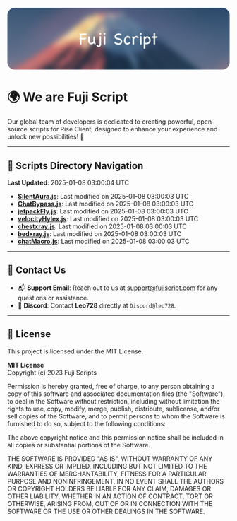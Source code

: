 ![Banner](.github/b.webp)

# 🌍 **We are Fuji Script**

Our global team of developers is dedicated to creating powerful, open-source scripts for Rise Client, designed to enhance your experience and unlock new possibilities! 🌟

---
<!-- SCRIPTS_NAVIGATION_START -->
## 📂 **Scripts Directory Navigation**

**Last Updated**: 2025-01-08 03:00:04 UTC

- **[SilentAura.js](scripts/SilentAura.js)**: Last modified on 2025-01-08 03:00:03 UTC
- **[ChatBypass.js](scripts/ChatBypass.js)**: Last modified on 2025-01-08 03:00:03 UTC
- **[jetpackFly.js](scripts/jetpackFly.js)**: Last modified on 2025-01-08 03:00:03 UTC
- **[velocityHylex.js](scripts/velocityHylex.js)**: Last modified on 2025-01-08 03:00:03 UTC
- **[chestxray.js](scripts/chestxray.js)**: Last modified on 2025-01-08 03:00:03 UTC
- **[bedxray.js](scripts/bedxray.js)**: Last modified on 2025-01-08 03:00:03 UTC
- **[chatMacro.js](scripts/chatMacro.js)**: Last modified on 2025-01-08 03:00:03 UTC

<!-- SCRIPTS_NAVIGATION_END -->

---

## 💬 **Contact Us**  
- 📬 **Support Email**: Reach out to us at [support@fujiscript.com](mailto:support@fujiscript.com) for any questions or assistance.  
- 💬 **Discord**: Contact **Leo728** directly at `Discord@leo728`.

---

## 📜 **License**

This project is licensed under the MIT License.  

**MIT License**  
Copyright (c) 2023 Fuji Scripts  

Permission is hereby granted, free of charge, to any person obtaining a copy of this software and associated documentation files (the "Software"), to deal in the Software without restriction, including without limitation the rights to use, copy, modify, merge, publish, distribute, sublicense, and/or sell copies of the Software, and to permit persons to whom the Software is furnished to do so, subject to the following conditions:  

The above copyright notice and this permission notice shall be included in all copies or substantial portions of the Software.  

THE SOFTWARE IS PROVIDED "AS IS", WITHOUT WARRANTY OF ANY KIND, EXPRESS OR IMPLIED, INCLUDING BUT NOT LIMITED TO THE WARRANTIES OF MERCHANTABILITY, FITNESS FOR A PARTICULAR PURPOSE AND NONINFRINGEMENT. IN NO EVENT SHALL THE AUTHORS OR COPYRIGHT HOLDERS BE LIABLE FOR ANY CLAIM, DAMAGES OR OTHER LIABILITY, WHETHER IN AN ACTION OF CONTRACT, TORT OR OTHERWISE, ARISING FROM, OUT OF OR IN CONNECTION WITH THE SOFTWARE OR THE USE OR OTHER DEALINGS IN THE SOFTWARE.  
